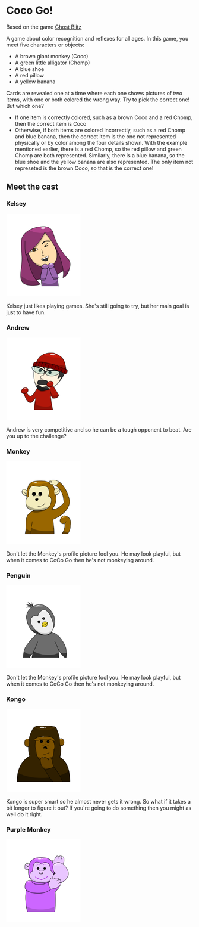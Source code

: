 # Coco Go!

Based on the game [Ghost Blitz](https://boardgamegeek.com/boardgame/83195/ghost-blitz)

A game about color recognition and reflexes for all ages. In this game, you meet five characters or objects:
- A brown giant monkey (Coco)
- A green little alligator (Chomp)
- A blue shoe
- A red pillow
- A yellow banana

Cards are revealed one at a time where each one shows pictures of two items, with one or both colored the wrong way. Try to pick the correct one! But which one?

- If one item is correctly colored, such as a brown Coco and a red Chomp, then the correct item is Coco
- Otherwise, if both items are colored incorrectly, such as a red Chomp and blue banana, then the correct item is the one not represented physically or by color among the four details shown. With the example mentioned earlier, there is a red Chomp, so the red pillow and green Chomp are both represented. Similarly, there is a blue banana, so the blue shoe and the yellow banana are also represented.  The only item not represeted is the brown Coco, so that is the correct one!

## Meet the cast

### Kelsey

<img src="/CocoBlitz/Assets/Menu/Main/Main%20Page/Game%20Page/Portait/Kelsey%20Portrait.png" width="200"> 

Kelsey just likes playing games.  She's still going to try, but her main goal is just to have fun.

### Andrew

<img src="/CocoBlitz/Assets/Menu/Main/Main%20Page/Game%20Page/Portait/Andrew%20Portrait.png" width="200"> 

Andrew is very competitive and so he can be a tough opponent to beat.  Are you up to the challenge?

### Monkey

<img src="/CocoBlitz/Assets/Menu/Main/Main%20Page/Game%20Page/Portait/Monkey%20Portrait.png" width="200"> 

Don't let the Monkey's profile picture fool you.  He may look playful, but when it comes to CoCo Go then he's not monkeying around.

### Penguin

<img src="/CocoBlitz/Assets/Menu/Main/Main%20Page/Game%20Page/Portait/Penguin%20Portrait.png" width="200"> 

Don't let the Monkey's profile picture fool you.  He may look playful, but when it comes to CoCo Go then he's not monkeying around.

### Kongo

<img src="/CocoBlitz/Assets/Menu/Main/Main%20Page/Game%20Page/Portait/Kongo%20Portrait.png" width="200"> 

Kongo is super smart so he almost never gets it wrong. So what if it takes a bit longer to figure it out? If you're going to do something then you might as well do it right.

### Purple Monkey

<img src="/CocoBlitz/Assets/Menu/Main/Main%20Page/Game%20Page/Portait/Purple%20Monkey%20Portrait.png" width="200"> 

